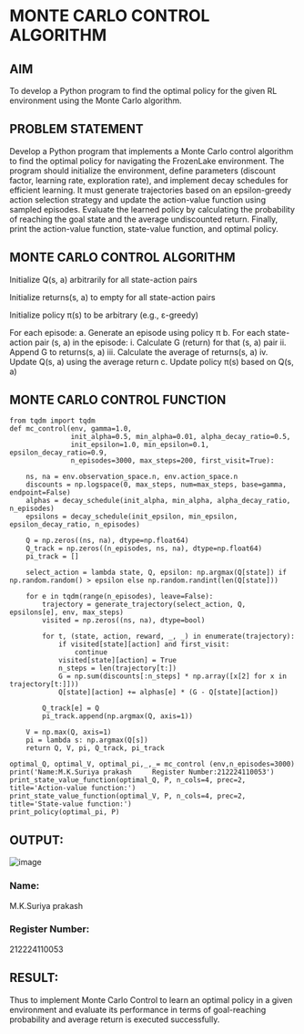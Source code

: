 # MONTE CARLO CONTROL ALGORITHM

## AIM


To develop a Python program to find the optimal policy for the given RL environment using the Monte Carlo algorithm.

## PROBLEM STATEMENT



Develop a Python program that implements a Monte Carlo control algorithm to find the optimal policy for navigating the FrozenLake environment. The program should initialize the environment, define parameters (discount factor, learning rate, exploration rate), and implement decay schedules for efficient learning. It must generate trajectories based on an epsilon-greedy action selection strategy and update the action-value function using sampled episodes. Evaluate the learned policy by calculating the probability of reaching the goal state and the average undiscounted return. Finally, print the action-value function, state-value function, and optimal policy.


## MONTE CARLO CONTROL ALGORITHM


Initialize Q(s, a) arbitrarily for all state-action pairs

Initialize returns(s, a) to empty for all state-action pairs

Initialize policy π(s) to be arbitrary (e.g., ε-greedy)

For each episode:
a. Generate an episode using policy π
b. For each state-action pair (s, a) in the episode:
       i. Calculate G (return) for that (s, a) pair
       ii. Append G to returns(s, a)
       iii. Calculate the average of returns(s, a)
       iv. Update Q(s, a) using the average return
c. Update policy π(s) based on Q(s, a)


## MONTE CARLO CONTROL FUNCTION
```
from tqdm import tqdm
def mc_control(env, gamma=1.0,
               init_alpha=0.5, min_alpha=0.01, alpha_decay_ratio=0.5,
               init_epsilon=1.0, min_epsilon=0.1, epsilon_decay_ratio=0.9,
               n_episodes=3000, max_steps=200, first_visit=True):

    ns, na = env.observation_space.n, env.action_space.n
    discounts = np.logspace(0, max_steps, num=max_steps, base=gamma, endpoint=False)
    alphas = decay_schedule(init_alpha, min_alpha, alpha_decay_ratio, n_episodes)
    epsilons = decay_schedule(init_epsilon, min_epsilon, epsilon_decay_ratio, n_episodes)

    Q = np.zeros((ns, na), dtype=np.float64)
    Q_track = np.zeros((n_episodes, ns, na), dtype=np.float64)
    pi_track = []

    select_action = lambda state, Q, epsilon: np.argmax(Q[state]) if np.random.random() > epsilon else np.random.randint(len(Q[state]))

    for e in tqdm(range(n_episodes), leave=False):
        trajectory = generate_trajectory(select_action, Q, epsilons[e], env, max_steps)
        visited = np.zeros((ns, na), dtype=bool)

        for t, (state, action, reward, _, _) in enumerate(trajectory):
            if visited[state][action] and first_visit:
                continue
            visited[state][action] = True
            n_steps = len(trajectory[t:])
            G = np.sum(discounts[:n_steps] * np.array([x[2] for x in trajectory[t:]]))
            Q[state][action] += alphas[e] * (G - Q[state][action])

        Q_track[e] = Q
        pi_track.append(np.argmax(Q, axis=1))

    V = np.max(Q, axis=1)
    pi = lambda s: np.argmax(Q[s])
    return Q, V, pi, Q_track, pi_track

optimal_Q, optimal_V, optimal_pi,_,_= mc_control (env,n_episodes=3000)
print('Name:M.K.Suriya prakash     Register Number:212224110053')
print_state_value_function(optimal_Q, P, n_cols=4, prec=2, title='Action-value function:')
print_state_value_function(optimal_V, P, n_cols=4, prec=2, title='State-value function:')
print_policy(optimal_pi, P)
```

## OUTPUT:
![image](https://github.com/user-attachments/assets/56d3a0c8-737f-4bf7-984f-96f14f34b5eb)

### Name:

M.K.Suriya prakash


### Register Number:

212224110053



## RESULT:
Thus to implement Monte Carlo Control to learn an optimal policy in a given environment and evaluate its performance in terms of goal-reaching probability and average return is executed successfully.
